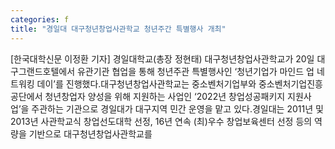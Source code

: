 ```yaml
---
categories: f
title: "경일대 대구청년창업사관학교 청년주간 특별행사 개최"
---
```

[한국대학신문 이정환 기자] 경일대학교(총장 정현태) 대구청년창업사관학교가 20일 대구그랜드호텔에서 유관기관 협업을 통해 청년주관 특별행사인 ‘청년기업가 마인드 업 네트워킹 데이’를 진행했다.대구청년창업사관학교는 중소벤처기업부와 중소벤처기업진흥공단에서 청년창업자 양성을 위해 지원하는 사업인 ‘2022년 창업성공패키지 지원사업’을 주관하는 기관으로 경일대가 대구지역 민간 운영을 맡고 있다.경일대는 2011년 및 2013년 사관학교식 창업선도대학 선정, 16년 연속 (최)우수 창업보육센터 선정 등의 역량을 기반으로 대구청년창업사관학교를